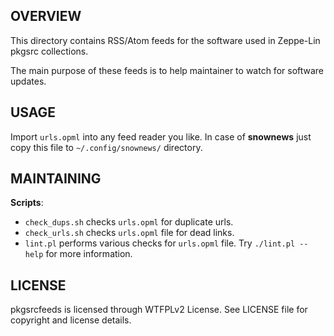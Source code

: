 OVERVIEW
--------
This directory contains RSS/Atom feeds for the software used in
Zeppe-Lin pkgsrc collections.

The main purpose of these feeds is to help maintainer to watch for
software updates.


USAGE
-----
Import `urls.opml` into any feed reader you like.
In case of **snownews** just copy this file to
`~/.config/snownews/` directory.


MAINTAINING
-----------

**Scripts**:
- `check_dups.sh` checks `urls.opml` for duplicate urls.
- `check_urls.sh` checks `urls.opml` file for dead links.
- `lint.pl` performs various checks for `urls.opml` file.
   Try `./lint.pl --help` for more information.


LICENSE
-------
pkgsrcfeeds is licensed through WTFPLv2 License.
See LICENSE file for copyright and license details.
